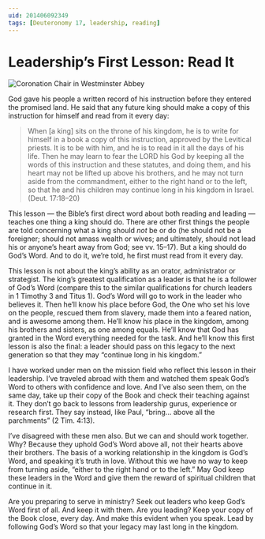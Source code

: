 ```yaml
---
uid: 201406092349
tags: [Deuteronomy 17, leadership, reading]
---
```


# Leadership’s First Lesson: Read It

![Coronation Chair in Westminster Abbey](https://cmhelmer.com/media/201406092349_1.jpg)

God gave his people a written record of his instruction before they entered the promised land. He said that any future king should make a copy of this instruction for himself and read from it every day:

> When [a king] sits on the throne of his kingdom, he is to write for himself in a book a copy of this instruction, approved by the Levitical priests. It is to be with him, and he is to read in it all the days of his life. Then he may learn to fear the LORD his God by keeping all the words of this instruction and these statutes, and doing them, and his heart may not be lifted up above his brothers, and he may not turn aside from the commandment, either to the right hand or to the left, so that he and his children may continue long in his kingdom in Israel. (Deut. 17:18–20)

This lesson — the Bible’s first direct word about both reading and leading — teaches one thing a king should do. There are other first things the people are told concerning what a king should *not* be or do (he should not be a foreigner; should not amass wealth or wives; and ultimately, should not lead his or anyone’s heart away from God; see vv. 15–17). But a king should do God’s Word. And to do it, we’re told, he first must read from it every day.

This lesson is not about the king’s ability as an orator, administrator or strategist. The king’s greatest qualification as a leader is that he is a follower of God’s Word (compare this to the similar qualifications for church leaders in 1 Timothy 3 and Titus 1). God’s Word will go to work in the leader who believes it. Then he’ll know his place before God, the One who set his love on the people, rescued them from slavery, made them into a feared nation, and is awesome among them. He’ll know his place in the kingdom, among his brothers and sisters, as one among equals. He’ll know that God has granted in the Word everything needed for the task. And he’ll know this first lesson is also the final: a leader should pass on this legacy to the next generation so that they may “continue long in his kingdom.”

I have worked under men on the mission field who reflect this lesson in their leadership. I’ve traveled abroad with them and watched them speak God’s Word to others with confidence and love. And I’ve also seen them, on the same day, take up their copy of the Book and check their teaching against it. They don’t go back to lessons from leadership gurus, experience or research first. They say instead, like Paul, “bring… above all the parchments” (2 Tim. 4:13).

I’ve disagreed with these men also. But we can and should work together. Why? Because they uphold God’s Word above all, not their hearts above their brothers. The basis of a working relationship in the kingdom is God’s Word, and speaking it’s truth in love. Without this we have no way to keep from turning aside, “either to the right hand or to the left.” May God keep these leaders in the Word and give them the reward of spiritual children that continue in it.

Are you preparing to serve in ministry? Seek out leaders who keep God’s Word first of all. And keep it with them. Are you leading? Keep your copy of the Book close, every day. And make this evident when you speak. Lead by following God’s Word so that your legacy may last long in the kingdom.
